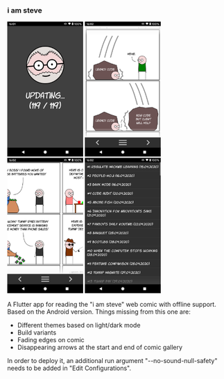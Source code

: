 ### i am steve
<img src="web/screenshot_1.png" alt="screenshot 1" width="175" />&nbsp;<img src="web/screenshot_2.png" alt="screenshot 2" width="175" />&nbsp;<img src="web/screenshot_3.png" alt="screenshot 3" width="175" />&nbsp;<img src="web/screenshot_4.png" alt="screenshot 4" width="175" />

A Flutter app for reading the "i am steve" web comic with offline support. Based on the Android version. Things missing from this one are:
- Different themes based on light/dark mode
- Build variants
- Fading edges on comic
- Disappearing arrows at the start and end of comic gallery

In order to deploy it, an additional run argument "--no-sound-null-safety" needs to be added in "Edit Configurations".